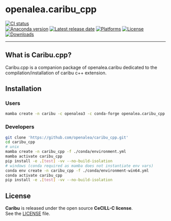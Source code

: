 # openalea.caribu_cpp

[![CI status](https://github.com/openalea/caribu_cpp/actions/workflows/openalea-ci.yml/badge.svg)](https://github.com/openalea/caribu/actions/workflows/openalea-ci.yml)  
[![Anaconda version](https://anaconda.org/openalea3/openalea.caribu_cpp/badges/version.svg)](https://anaconda.org/openalea3/openalea.caribu)
[![Latest release date](https://anaconda.org/openalea3/openalea.caribu_cpp/badges/latest_release_date.svg)](https://anaconda.org/openalea3/openalea.caribu)
[![Platforms](https://anaconda.org/openalea3/openalea.caribu/badges/platforms.svg)](https://anaconda.org/openalea3/openalea.caribu)
[![License](https://anaconda.org/openalea3/openalea.caribu/badges/license.svg)](https://anaconda.org/openalea3/openalea.caribu)
[![Downloads](https://anaconda.org/openalea3/openalea.caribu/badges/downloads.svg)](https://anaconda.org/openalea3/openalea.caribu)

---

## What is Caribu.cpp?

Caribu.cpp is a companion package of openalea.caribu dedicated to the compilation/installation of caribu c++ extension.

## Installation

### Users

```bash
mamba create -n caribu -c openalea3 -c conda-forge openalea.caribu_cpp 
``` 

### Developers


```bash
git clone 'https://github.com/openalea/caribu_cpp.git'
cd caribu_cpp
# unix
mamba create -n caribu_cpp -f ./conda/environment.yml
mamba activate caribu_cpp
pip install -e .[test] -vv --no-build-isolation
# windows (conda required as mamba does not instantiate env vars)
conda env create -n caribu_cpp -f ./conda/environment-win64.yml
conda activate caribu_cpp
pip install -e .[test] -vv --no-build-isolation
```

## License

**Caribu** is released under the open source **CeCILL-C license**.  
See the [LICENSE](LICENSE) file.
